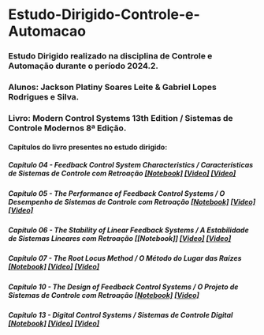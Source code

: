 # Estudo-Dirigido-Controle-e-Automacao
### Estudo Dirigido realizado na disciplina de Controle e Automação durante o período 2024.2.
### Alunos: Jackson Platiny Soares Leite & Gabriel Lopes Rodrigues e Silva.
### Livro: Modern Control Systems 13th Edition / Sistemas de Controle Modernos 8ª Edição.
#### Capítulos do livro presentes no estudo dirigido:
##### Capítulo 04 - Feedback Control System Characteristics / Características de Sistemas de Controle com Retroação [[Notebook]](https://github.com/JacksonPlatiny/Estudo-Dirigido-Controle-e-Automacao/blob/main/Cap%C3%ADtulo%204.ipynb) [[Video]](https://slideplayer.com/slide/5343987/) [[Video]](https://slideplayer.com/slide/3428129/)
##### Capítulo 05 - The Performance of Feedback Control Systems / O Desempenho de Sistemas de Controle com Retroação [[Notebook]](https://github.com/JacksonPlatiny/Estudo-Dirigido-Controle-e-Automacao/blob/main/Cap%C3%ADtulo%205.ipynb) [[Video]](https://slideplayer.com/slide/1496665/) [[Video]](https://www.youtube.com/watch?v=1cJQ1ggBQ-I)
##### Capítulo 06 - The Stability of Linear Feedback Systems / A Estabilidade de Sistemas Lineares com Retroação [[Notebook]] [[Video]](https://www.youtube.com/watch?v=ADZNv4_hVS0) [[Video]](https://www.youtube.com/watch?v=GWwftRb5YX8)
##### Capítulo 07 - The Root Locus Method / O Método do Lugar das Raízes [[Notebook]](https://github.com/JacksonPlatiny/Estudo-Dirigido-Controle-e-Automacao/blob/main/Cap%C3%ADtulo%207.ipynb) [[Video]](https://www.youtube.com/watch?v=nMEC0eakkFQ) [[Vídeo]](https://www.youtube.com/watch?v=CRvVDoQJjYI)
##### Capítulo 10 - The Design of Feedback Control Systems / O Projeto de Sistemas de Controle com Retroação [[Notebook]](https://github.com/JacksonPlatiny/Estudo-Dirigido-Controle-e-Automacao/blob/main/Cap%C3%ADtulo%2010.ipynb) [[Video]](https://www.youtube.com/watch?v=WxbeSXDhMdU)
##### Capítulo 13 - Digital Control Systems / Sistemas de Controle Digital [[Notebook]](https://github.com/JacksonPlatiny/Estudo-Dirigido-Controle-e-Automacao/blob/main/Cap%C3%ADtulo%2013.ipynb) [[Video]](https://www.youtube.com/watch?v=qLJ8b-dxkMU) [[Video]](https://www.youtube.com/watch?v=zmgds2O8g3I)

